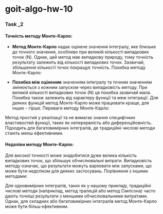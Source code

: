 # goit-algo-hw-10

### Task _2

#### Точність методу Монте-Карло:

- **Метод Монте-Карло** надає оцінене значення інтегралу, яке близьке до точного значення, особливо при великій кількості випадкових точок (N).
Однак, цей метод має випадкову природу, тому точність результату залежить від кількості випадкових точок. Зазвичай, збільшення кількості точок покращує точність.
Похибка методу Монте-Карло:

- **Похибка між оціненим** значенням інтегралу та точним значенням змінюється з кожним запуском через випадковість методу. При великій кількості випадкових точок (N) ця похибка зазвичай мала.
Похибка також залежить від характеру функції та меж інтеграції. Для деяких функцій метод Монте-Карло може працювати краще, для інших - гірше.
Переваги методу Монте-Карло:

Метод простий у реалізації та не вимагає знання специфічних властивостей функції, таких як неперервність або диференційовність.
Підходить для багатовимірних інтегралів, де традиційні числові методи стають менш ефективними.

#### Недоліки методу Монте-Карло:

Для високої точності може знадобитися дуже велика кількість випадкових точок, що збільшує обчислювальні витрати.
Випадковість методу означає, що результати можуть варіювати між запусками, що може бути недоліком для деяких застосувань.
Порівняння з іншими методами:

Для одновимірних інтегралів, таких як у нашому прикладі, традиційні числові методи (наприклад, метод трапецій або метод Сімпсона) часто дають точніші результати з меншими обчислювальними витратами.
Однак, для складних або багатовимірних інтегралів метод Монте-Карло може бути більш ефективним.
